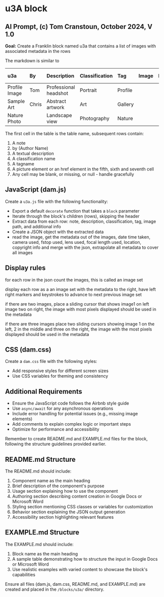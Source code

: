 # u3A block

## AI Prompt, (c) Tom Cranstoun, October 2024, V 1.0

**Goal:** Create a Franklin block named u3a that contains a list of images with associated metadata in the rows


The markdown is similar to

| u3a           | By    | Description           | Classification | Tag     | Image | Image2   | Image 3 |
| :------------ | :---- | :-------------------- | :------------- | :------ | :---- | :------- |:------- |
| Profile Image | Tom   | Professional headshot | Portrait       | Profile |       |          |         |
| Sample Art    | Chris | Abstract artwork      | Art            | Gallery |       |          |         |
| Nature Photo  |       | Landscape view        | Photography    | Nature  |       |          |         |


The first cell in the table is the table name, subsequent rows contain:
1. A note
2. by (Author Name)
3. A textual description
4. A classification name
5. A tagname
6. A picture element or an href element in the fifth, sixth and seventh cell
7. Any cell may be blank, or missing, or null - handle gracefully

## JavaScript (dam.js)

Create a `u3a.js` file with the following functionality:
- Export a default `decorate` function that takes a `block` parameter
- Iterate through the block's children (rows), skipping the header
- Extract data from each row: note, description, classification, tag, image path, and additional info
- Create a JSON object with the extracted data
- read the image, get the metadata out of the images, date time taken, camera used, fstop used, lens used, focal length used, location, copyright info and merge with the json, extrapolate all metadata to cover all images


## Display rules

for each row in the json count the images, this is called an image set

display each row as a an image set with the metadata to the right, have left right markers and keystrokes to advance to next previous image set

if there are two images, place a sliding cursor that shows image1 on left image two on right, the image with most pixels displayed should be used in the metadata

if there are three images place two sliding cursors showing image 1 on the left, 2 in the middle and three on the right, the image with the most pixels displayed should be used in the metadata 


## CSS (dam.css)

Create a `dam.css` file with the following styles:
- Add responsive styles for different screen sizes
- Use CSS variables for theming and consistency

## Additional Requirements

- Ensure the JavaScript code follows the Airbnb style guide
- Use `async/await` for any asynchronous operations
- Include error handling for potential issues (e.g., missing image elements)
- Add comments to explain complex logic or important steps
- Optimize for performance and accessibility

Remember to create README.md and EXAMPLE.md files for the block, following the structure guidelines provided earlier.

## README.md Structure

The README.md should include:
1. Component name as the main heading
2. Brief description of the component's purpose
3. Usage section explaining how to use the component
4. Authoring section describing content creation in Google Docs or Microsoft Word
5. Styling section mentioning CSS classes or variables for customization
6. Behavior section explaining the JSON output generation
7. Accessibility section highlighting relevant features

## EXAMPLE.md Structure

The EXAMPLE.md should include:
1. Block name as the main heading
2. A sample table demonstrating how to structure the input in Google Docs or Microsoft Word
3. Use realistic examples with varied content to showcase the block's capabilities

Ensure all files (dam.js, dam.css, README.md, and EXAMPLE.md) are created and placed in the `/blocks/u3a/` directory.
